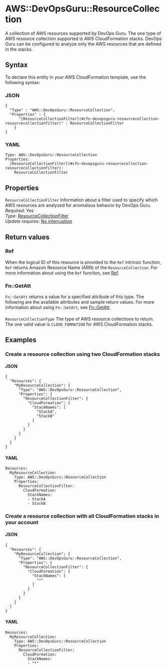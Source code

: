# AWS::DevOpsGuru::ResourceCollection<a name="aws-resource-devopsguru-resourcecollection"></a>

 A collection of AWS resources supported by DevOps Guru\. The one type of AWS resource collection supported is AWS CloudFormation stacks\. DevOps Guru can be configured to analyze only the AWS resources that are defined in the stacks\.

## Syntax<a name="aws-resource-devopsguru-resourcecollection-syntax"></a>

To declare this entity in your AWS CloudFormation template, use the following syntax:

### JSON<a name="aws-resource-devopsguru-resourcecollection-syntax.json"></a>

```
{
  "Type" : "AWS::DevOpsGuru::ResourceCollection",
  "Properties" : {
      "[ResourceCollectionFilter](#cfn-devopsguru-resourcecollection-resourcecollectionfilter)" : ResourceCollectionFilter
    }
}
```

### YAML<a name="aws-resource-devopsguru-resourcecollection-syntax.yaml"></a>

```
Type: AWS::DevOpsGuru::ResourceCollection
Properties: 
  [ResourceCollectionFilter](#cfn-devopsguru-resourcecollection-resourcecollectionfilter): 
    ResourceCollectionFilter
```

## Properties<a name="aws-resource-devopsguru-resourcecollection-properties"></a>

`ResourceCollectionFilter`  <a name="cfn-devopsguru-resourcecollection-resourcecollectionfilter"></a>
 Information about a filter used to specify which AWS resources are analyzed for anomalous behavior by DevOps Guru\.   
*Required*: Yes  
*Type*: [ResourceCollectionFilter](aws-properties-devopsguru-resourcecollection-resourcecollectionfilter.md)  
*Update requires*: [No interruption](https://docs.aws.amazon.com/AWSCloudFormation/latest/UserGuide/using-cfn-updating-stacks-update-behaviors.html#update-no-interrupt)

## Return values<a name="aws-resource-devopsguru-resourcecollection-return-values"></a>

### Ref<a name="aws-resource-devopsguru-resourcecollection-return-values-ref"></a>

When the logical ID of this resource is provided to the `Ref` intrinsic function, `Ref` returns Amazon Resource Name \(ARN\) of the `ResourceCollection`\. For more information about using the `Ref` function, see [Ref](https://docs.aws.amazon.com/AWSCloudFormation/latest/UserGuide/intrinsic-function-reference-ref.html)\. 

### Fn::GetAtt<a name="aws-resource-devopsguru-resourcecollection-return-values-fn--getatt"></a>

`Fn::GetAtt` returns a value for a specified attribute of this type\. The following are the available attributes and sample return values\. For more information about using `Fn::GetAtt`, see [Fn::GetAtt](https://docs.aws.amazon.com/AWSCloudFormation/latest/UserGuide/intrinsic-function-reference-getatt.html)\. 

#### <a name="aws-resource-devopsguru-resourcecollection-return-values-fn--getatt-fn--getatt"></a>

`ResourceCollectionType`  <a name="ResourceCollectionType-fn::getatt"></a>
The type of AWS resource collections to return\. The one valid value is `CLOUD_FORMATION` for AWS CloudFormation stacks\.

## Examples<a name="aws-resource-devopsguru-resourcecollection--examples"></a>

### Create a resource collection using two CloudFormation stacks<a name="aws-resource-devopsguru-resourcecollection--examples--Create_a_resource_collection_using_two_CloudFormation_stacks"></a>

#### JSON<a name="aws-resource-devopsguru-resourcecollection--examples--Create_a_resource_collection_using_two_CloudFormation_stacks--json"></a>

```
{
  "Resources": {
    "MyResourceCollection": {
      "Type": "AWS::DevOpsGuru::ResourceCollection",
      "Properties": {
        "ResourceCollectionFilter": {
          "CloudFormation": {
            "StackNames": [
              "StackA",
              "StackB"
            ]
          }
        }
      }
    }
  }
}
```

#### YAML<a name="aws-resource-devopsguru-resourcecollection--examples--Create_a_resource_collection_using_two_CloudFormation_stacks--yaml"></a>

```
Resources:
  MyResourceCollection:
    Type: AWS::DevOpsGuru::ResourceCollection
    Properties:
      ResourceCollectionFilter:
        CloudFormation:
          StackNames:
          - StackA
          - StackB
```

### Create a resource collection with all CloudFormation stacks in your account<a name="aws-resource-devopsguru-resourcecollection--examples--Create_a_resource_collection_with_all_CloudFormation_stacks_in_your_account"></a>

#### JSON<a name="aws-resource-devopsguru-resourcecollection--examples--Create_a_resource_collection_with_all_CloudFormation_stacks_in_your_account--json"></a>

```
{
  "Resources": {
    "MyResourceCollection": {
      "Type": "AWS::DevOpsGuru::ResourceCollection",
      "Properties": {
        "ResourceCollectionFilter": {
          "CloudFormation": {
            "StackNames": [
              "*"
            ]
          }
        }
      }
    }
  }
}
```

#### YAML<a name="aws-resource-devopsguru-resourcecollection--examples--Create_a_resource_collection_with_all_CloudFormation_stacks_in_your_account--yaml"></a>

```
Resources:
  MyResourceCollection:
    Type: AWS::DevOpsGuru::ResourceCollection
    Properties:
      ResourceCollectionFilter:
        CloudFormation:
          StackNames:
          - "*"
```